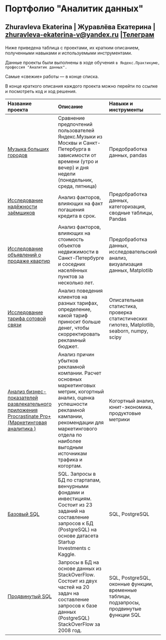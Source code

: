 # Портфолио "Аналитик данных"
Zhuravleva Ekaterina | Журавлёва Екатерина | zhuravleva-ekaterina-v@yandex.ru |[Телеграм](https://t.me/ekaterina96zhuravleva)</p> 
------

Ниже приведена таблица с проектами, их кратким описанием, полученными навыками и используемыми инструментами.

Данные проекты были выполнены в ходе обучения `в Яндекс.Практикуме, профессия "Аналитик данных".`

Самые «свежие» работы — в конце списка. 

В конце краткого описания каждого проекта можно перейти по ссылке и посмотреть код и ход решения. 

| Название проекта | Описание | Навыки и инструменты |
| :--------------- | :------- | :------------------- |
| [Музыка больших городов](https://github.com/zhuravleva-ekaterina/data_analyst_portfolio/tree/main/big_cities_music)| Сравнение предпочтений пользователей Яндекс.Музыки из Москвы и Санкт-Петербурга в зависимости от времени (утро и вечер) и дня недели (понедельник, среда, пятница) | Предобработка данных, pandas |
| [Исследование надёжности заёмщиков](https://github.com/zhuravleva-ekaterina/data_analyst_portfolio/tree/main/credit%20score) | Анализ факторов, влияющих на факт погашения кредита в срок. | Предобработка данных, категоризация, сводные таблицы, Pandas |
| [Исследование объявлений о продаже квартир](https://github.com/zhuravleva-ekaterina/data_analyst_portfolio/blob/main/real_estate/README.md)| Анализ факторов, влияющих на стоимость объектов недвижимости в Санкт-Петербурге и соседних населённых пунктов за несколько лет. | Предобработка данных, исследовательский анализ, визуализация данных, Matplotlib |
| [Исследование тарифа сотовой связи](https://github.com/zhuravleva-ekaterina/data_analyst_portfolio/blob/main/tariff_plan/README.md)| Анализ поведения клиентов на разных тарифах, определение, какой тариф приносит больше денег, чтобы скорректировать рекламный бюджет. | Описательная статистика, проверка статистических гипотез, Matplotlib, seaborn, numpy, scipy | 
| [Анализ бизнес-показателей развлекательного приложения Procrastinate Pro+ (Маркетинговая аналитика )](https://github.com/zhuravleva-ekaterina/data_analyst_portfolio/blob/main/06_marketing_analytics/README.md)| Анализ причин убытков рекламной компании. Расчет основных маркетинговых метрик, когортный анализ, оценка успешности рекламной кампании, рекомендации для маркетингового отдела по наиболее выгодным источникам трафика и когортам. | Когортный анализ, юнит-экономика, продуктовые метрики | 
| [Базовый SQL](https://github.com/zhuravleva-ekaterina/data_analyst_portfolio/blob/main/basic_sql_project.sql)| SQL. Запросы в БД по стартапам, венчурными фондами и инвестициям.	Состоит из 23 заданий на составление запросов к БД (PostgreSQL) на основе датасета Startup Investments с Kaggle. | SQL, PostgreSQL | 
| [Продвинутый SQL]()| Запросы в БД на основе данных из StackOverFlow.	Состоит из двух частей на 20 задач на составление запросов к базе данных (PostgreSQL) StackOverFlow за 2008 год. | SQL, PostgreSQL, оконные функции, временные таблицы, подзапросы, продвинутые функции SQL | 
